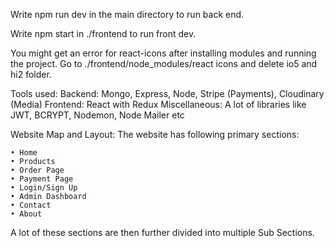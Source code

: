 Write npm run dev in the main directory to run back end.

Write npm start in ./frontend to run front dev.

You might get an error for react-icons after installing modules and running the project. Go to ./frontend/node_modules/react icons and delete io5 and hi2 folder.

Tools used:
Backend: Mongo, Express, Node, Stripe (Payments), Cloudinary (Media)
Frontend: React with Redux
Miscellaneous: A lot of libraries like JWT, BCRYPT, Nodemon, Node Mailer etc

Website Map and Layout:
The website has following primary sections:

    • Home
    • Products
    • Order Page
    • Payment Page
    • Login/Sign Up
    • Admin Dashboard
    • Contact
    • About
A lot of these sections are then further divided into multiple Sub Sections.


